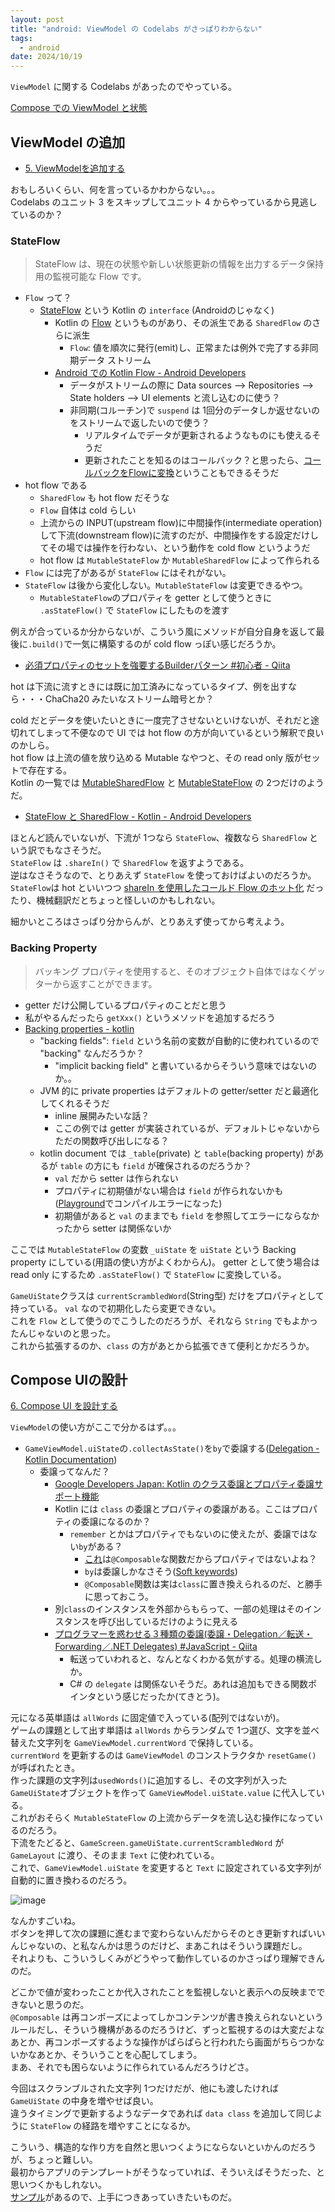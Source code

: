 ```yaml
---
layout: post
title: "android: ViewModel の Codelabs がさっぱりわからない"
tags:
  - android
date: 2024/10/19
---
```


`ViewModel` に関する Codelabs があったのでやっている。

[Compose での ViewModel と状態](https://developer.android.com/codelabs/basic-android-kotlin-compose-viewmodel-and-state?hl=ja&continue=https%3A%2F%2Fdeveloper.android.com%2Fcourses%2Fpathways%2Fandroid-basics-compose-unit-4-pathway-1%253Fhl%3Dja%2523codelab-https%3A%2F%2Fdeveloper.android.com%2Fcodelabs%2Fbasic-android-kotlin-compose-viewmodel-and-state#0)

## ViewModel の追加

* [5. ViewModelを追加する](https://developer.android.com/codelabs/basic-android-kotlin-compose-viewmodel-and-state?hl=ja&continue=https%3A%2F%2Fdeveloper.android.com%2Fcourses%2Fpathways%2Fandroid-basics-compose-unit-4-pathway-1%3Fhl%3Dja%23codelab-https%3A%2F%2Fdeveloper.android.com%2Fcodelabs%2Fbasic-android-kotlin-compose-viewmodel-and-state#4)

おもしろいくらい、何を言っているかわからない。。。  
Codelabs のユニット 3 をスキップしてユニット 4 からやっているから見逃しているのか？

### StateFlow

> StateFlow は、現在の状態や新しい状態更新の情報を出力するデータ保持用の監視可能な Flow です。

* `Flow` って？
  * [StateFlow](https://kotlinlang.org/api/kotlinx.coroutines/kotlinx-coroutines-core/kotlinx.coroutines.flow/-state-flow/) という Kotlin の `interface` (Androidのじゃなく)
    * Kotlin の [Flow](https://kotlinlang.org/api/kotlinx.coroutines/kotlinx-coroutines-core/kotlinx.coroutines.flow/-flow/) というものがあり、その派生である `SharedFlow` のさらに派生
      * `Flow`: 値を順次に発行(emit)し、正常または例外で完了する非同期データ ストリーム
    * [Android での Kotlin Flow - Android Developers](https://developer.android.com/kotlin/flow?hl=ja)
      * データがストリームの際に Data sources --> Repositories --> State holders --> UI elements と流し込むのに使う？
      * 非同期(コルーチン)で `suspend` は 1回分のデータしか返せないのをストリームで返したいので使う？
        * リアルタイムでデータが更新されるようなものにも使えるそうだ
        * 更新されたことを知るのはコールバック？と思ったら、[コールバックをFlowに変換](https://developer.android.com/kotlin/flow?hl=ja#callback)ということもできるそうだ
* hot flow である
  * `SharedFlow` も hot flow だそうな
  * `Flow` 自体は cold らしい
  * 上流からの INPUT(upstream flow)に中間操作(intermediate operation)して下流(downstream flow)に流すのだが、中間操作をする設定だけしてその場では操作を行わない、という動作を cold flow というようだ
  * hot flow は `MutableStateFlow` か `MutableSharedFlow` によって作られる
* `Flow` には完了があるが `StateFlow` にはそれがない。
* `StateFlow` は後から変化しない。`MutableStateFlow` は変更できるやつ。
  * `MutableStateFlow`のプロパティを getter として使うときに `.asStateFlow()` で `StateFlow` にしたものを渡す

例えが合っているか分からないが、こういう風にメソッドが自分自身を返して最後に`.build()`で一気に構築するのが cold flow っぽい感じだろうか。

* [必須プロパティのセットを強要するBuilderパターン #初心者 - Qiita](https://qiita.com/riversun/items/b69aec00ac4664240c31)

hot は下流に流すときには既に加工済みになっているタイプ、例を出すなら・・・ChaCha20 みたいなストリーム暗号とか？

cold だとデータを使いたいときに一度完了させないといけないが、それだと途切れてしまって不便なので UI では hot flow の方が向いているという解釈で良いのかしら。  
hot flow は上流の値を放り込める Mutable なやつと、その read only 版がセットで存在する。  
Kotlin の一覧では [MutableSharedFlow](https://kotlinlang.org/api/kotlinx.coroutines/kotlinx-coroutines-core/kotlinx.coroutines.flow/-mutable-shared-flow/) と [MutableStateFlow](https://kotlinlang.org/api/kotlinx.coroutines/kotlinx-coroutines-core/kotlinx.coroutines.flow/-mutable-state-flow/) の 2つだけのようだ。  

* [StateFlow と SharedFlow - Kotlin - Android Developers](https://developer.android.com/kotlin/flow/stateflow-and-sharedflow?hl=ja)

ほとんど読んでいないが、下流が 1つなら `StateFlow`、複数なら `SharedFlow` という訳でもなさそうだ。  
`StateFlow` は `.shareIn()` で `SharedFlow` を返すようである。  
逆はなさそうなので、とりあえず `StateFlow` を使っておけばよいのだろうか。  
`StateFlow`は hot といいつつ [shareIn を使用したコールド Flow のホット化](https://developer.android.com/kotlin/flow/stateflow-and-sharedflow?hl=ja#sharein) だったり、機械翻訳だとちょっと怪しいのかもしれない。

細かいところはさっぱり分からんが、とりあえず使ってから考えよう。

### Backing Property

> バッキング プロパティを使用すると、そのオブジェクト自体ではなくゲッターから返すことができます。

* getter だけ公開しているプロパティのことだと思う
* 私がやるんだったら `getXxx()` というメソッドを追加するだろう
* [Backing properties - kotlin](https://kotlinlang.org/docs/properties.html#backing-properties)
  * "backing fields": `field` という名前の変数が自動的に使われているので "backing" なんだろうか？
    * "implicit backing field" と書いているからそういう意味ではないのか。。
  * JVM 的に private properties はデフォルトの getter/setter だと最適化してくれるそうだ
    * inline 展開みたいな話？
    * ここの例では getter が実装されているが、デフォルトじゃないからただの関数呼び出しになる？
  * kotlin document では `_table`(private) と `table`(backing property) があるが `table` の方にも `field` が確保されるのだろうか？
    * `val` だから setter は作られない
    * プロパティに初期値がない場合は `field` が作られないかも([Playground](https://pl.kotl.in/20vze3ClA)でコンパイルエラーになった)
    * 初期値があると `val` のままでも `field` を参照してエラーにならなかったから setter は関係ないか

ここでは `MutableStateFlow` の変数 `_uiState` を `uiState` という Backing property にしている(用語の使い方がよくわからん)。
getter として使う場合は read only にするため `.asStateFlow()` で `StateFlow` に変換している。

`GameUiState`クラスは `currentScrambledWord`(String型) だけをプロパティとして持っている。
`val` なので初期化したら変更できない。  
これを `Flow` として使うのでこうしたのだろうが、それなら `String` でもよかったんじゃないのと思った。  
これから拡張するのか、`class` の方があとから拡張できて便利とかだろうか。

## Compose UIの設計

[6. Compose UI を設計する](https://developer.android.com/codelabs/basic-android-kotlin-compose-viewmodel-and-state?hl=ja&continue=https%3A%2F%2Fdeveloper.android.com%2Fcourses%2Fpathways%2Fandroid-basics-compose-unit-4-pathway-1%253Fhl%3Dja%2523codelab-https%3A%2F%2Fdeveloper.android.com%2Fcodelabs%2Fbasic-android-kotlin-compose-viewmodel-and-state#5)

`ViewModel`の使い方がここで分かるはず。。。

* `GameViewModel.uiState`の`.collectAsState()`を`by`で委譲する([Delegation - Kotlin Documentation](https://kotlinlang.org/docs/delegation.html))
  * 委譲ってなんだ？
    * [Google Developers Japan: Kotlin のクラス委譲とプロパティ委譲サポート機能](https://developers-jp.googleblog.com/2020/11/delegating-delegates-to-kotlin.html)
    * Kotlin には `class` の委譲とプロパティの委譲がある。ここはプロパティの委譲になるのか？
      * `remember` とかはプロパティでもないのに使えたが、委譲ではない`by`がある？
        * [これ](https://github.com/google-developer-training/basic-android-kotlin-compose-training-tip-calculator/blob/29dddab0d5d911f1607bc5602249f89012f4d45e/app/src/main/java/com/example/tiptime/MainActivity.kt#L70)は`@Composable`な関数だからプロパティではないよね？
        * `by`は委譲しかなさそう([Soft keywords](https://kotlinlang.org/docs/keyword-reference.html#soft-keywords))
        * `@Composable`関数は実は`class`に置き換えられるのだ、と勝手に思っておこう。
    * 別`class`のインスタンスを外部からもらって、一部の処理はそのインスタンスを呼び出しているだけのように見える
    * [プログラマーを惑わせる３種類の委譲(委譲・Delegation／転送・Forwarding／.NET Delegates) #JavaScript - Qiita](https://qiita.com/jesus_isao/items/4b6b7846ccf5eb46b1bc)
      * 転送っていわれると、なんとなくわかる気がする。処理の横流しか。
      * C# の `delegate` は関係ないそうだ。あれは追加もできる関数ポインタという感じだったか(てきとう)。

元になる英単語は `allWords` に固定値で入っている(配列ではないが)。  
ゲームの課題として出す単語は `allWords` からランダムで 1つ選び、文字を並べ替えた文字列を `GameViewModel.currentWord` で保持している。  
`currentWord` を更新するのは `GameViewModel` のコンストラクタか `resetGame()` が呼ばれたとき。  
作った課題の文字列は`usedWords()`に追加するし、その文字列が入った`GameUiState`オブジェクトを作って `GameViewModel.uiState.value` に代入している。  
これがおそらく `MutableStateFlow` の上流からデータを流し込む操作になっているのだろう。  
下流をたどると、`GameScreen.gameUiState.currentScrambledWord` が `GameLayout` に渡り、そのまま `Text` に使われている。  
これで、`GameViewModel.uiState` を変更すると `Text` に設定されている文字列が自動的に置き換わるのだろう。

![image](20241019a-1.png)

なんかすごいね。  
ボタンを押して次の課題に進むまで変わらないんだからそのとき更新すればいいんじゃないの、と私なんかは思うのだけど、まあこれはそういう課題だし。  
それよりも、こういうしくみがどうやって動作しているのかさっぱり理解できんのだ。

どこかで値が変わったことか代入されたことを監視しないと表示への反映までできないと思うのだ。  
`@Composable` は再コンポーズによってしかコンテンツが書き換えられないというルールだし、そういう機構があるのだろうけど、ずっと監視するのは大変だよなあとか、再コンポーズするような操作がぱらぱらと行われたら画面がちらつかないかなあとか、そういうことを心配してしまう。  
まあ、それでも困らないように作られているんだろうけどさ。

今回はスクランブルされた文字列 1つだけだが、他にも渡したければ `GameUiState` の中身を増やせば良い。  
違うタイミングで更新するようなデータであれば `data class` を追加して同じように `StateFlow` の経路を増やすことになるか。

こういう、構造的な作り方を自然と思いつくようにならないといかんのだろうが、ちょっと難しい。  
最初からアプリのテンプレートがそうなっていれば、そういえばそうだった、と思いつくかもしれない。  
[サンプル](https://developer.android.com/topic/architecture?hl=ja#samples)があるので、上手につきあっていきたいものだ。
